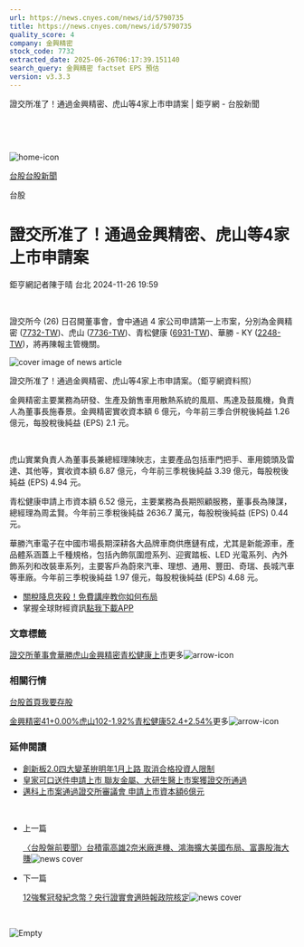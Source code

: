```yaml
---
url: https://news.cnyes.com/news/id/5790735
title: https://news.cnyes.com/news/id/5790735
quality_score: 4
company: 金興精密
stock_code: 7732
extracted_date: 2025-06-26T06:17:39.151140
search_query: 金興精密 factset EPS 預估
version: v3.3.3
---
```


證交所准了！通過金興精密、虎山等4家上市申請案 | 鉅亨網 - 台股新聞

‌

‌

![home-icon](/assets/icons/breadCrumb/symbol-icon-home.svg)

[台股](/news/cat/tw_stock)[台股新聞](/news/cat/tw_stock_news)

台股

# 證交所准了！通過金興精密、虎山等4家上市申請案

鉅亨網記者陳于晴 台北 2024-11-26 19:59

‌

證交所今 (26) 日召開董事會，會中通過 4 家公司申請第一上市案，分別為金興精密 ([7732-TW](https://www.cnyes.com/twstock/7732))、虎山 ([7736-TW](https://www.cnyes.com/twstock/7736))、青松健康 ([6931-TW](https://www.cnyes.com/twstock/6931))、華勝 - KY ([2248-TW](https://www.cnyes.com/twstock/2248))，將再陳報主管機關。

![cover image of news article](/_next/image?url=https%3A%2F%2Fcimg.cnyes.cool%2Fprod%2Fnews%2F5790735%2Fl%2Ffd941f64b0a6f09533de83a9f5de6755.jpg&w=3840&q=75)

證交所准了！通過金興精密、虎山等4家上市申請案。（鉅亨網資料照）

金興精密主要業務為研發、生產及銷售車用散熱系統的風扇、馬達及鼓風機，負責人為董事長施春景。金興精密實收資本額 6 億元，今年前三季合併稅後純益 1.26 億元，每股稅後純益 (EPS) 2.1 元。

‌

虎山實業負責人為董事長兼總經理陳映志，主要產品包括車門把手、車用鏡頭及雷達、其他等，實收資本額 6.87 億元，今年前三季稅後純益 3.39 億元，每股稅後純益 (EPS) 4.94 元。

青松健康申請上市資本額 6.52 億元，主要業務為長期照顧服務，董事長為陳謀，總經理為周孟賢。今年前三季稅後純益 2636.7 萬元，每股稅後純益 (EPS) 0.44 元。

華勝汽車電子在中國市場長期深耕各大品牌車商供應鏈有成，尤其是新能源車，產品體系涵蓋上千種規格，包括內飾氛圍燈系列、迎賓踏板、LED 光電系列、內外飾系列和改裝車系列，主要客戶為蔚來汽車、理想、通用、豐田、奇瑞、長城汽車等車廠。今年前三季稅後純益 1.97 億元，每股稅後純益 (EPS) 4.68 元。

* [關稅降息夾殺！免費講座教你如何布局](https://www.rsc.com.tw/Cnyes_RSC/SeminarBooking2025InvestmentOutlook.aspx?utm_source=anue&utm_medium=usstocks_end)
* 掌握全球財經資訊[點我下載APP](http://www.cnyes.com/app/?utm_source=mweb&utm_medium=HamMenuBanner&utm_campaign=fixed&utm_content=entr)

### 文章標籤

[證交所](https://news.cnyes.com/tag/證交所 "證交所")[董事會](https://news.cnyes.com/tag/董事會 "董事會")[華勝](https://news.cnyes.com/tag/華勝 "華勝")[虎山](https://news.cnyes.com/tag/虎山 "虎山")[金興精密](https://news.cnyes.com/tag/金興精密 "金興精密")[青松健康](https://news.cnyes.com/tag/青松健康 "青松健康")[上市](https://news.cnyes.com/tag/上市 "上市")更多![arrow-icon](/assets/icons/arrows/arrow-down.svg)

### 相關行情

[台股首頁](https://www.cnyes.com/twstock)[我要存股](https://supr.link/8OHaU)

[金興精密41+0.00%](https://www.cnyes.com/twstock/7732)[虎山102-1.92%](https://www.cnyes.com/twstock/7736)[青松健康52.4+2.54%](https://www.cnyes.com/twstock/6931)更多![arrow-icon](/assets/icons/arrows/arrow-down.svg)

### 延伸閱讀

* [創新板2.0四大變革拚明年1月上路 取消合格投資人限制](/news/id/5790719)
* [皇家可口送件申請上市 聯友金屬、大研生醫上市案獲證交所通過](/news/id/6038416)
* [邁科上市案通過證交所審議會 申請上市資本額6億元](/news/id/6005416)

‌

* 上一篇

  [〈台股盤前要聞〉台積電高雄2奈米廠進機、鴻海擴大美國布局、富壽股海大賺](/news/id/5790858)![news cover](https://cimg.cnyes.cool/prod/news/5790858/m/d31a2c1f5d4174b7f97687eb521d8495.jpg)
* 下一篇

  [12強奪冠發紀念幣？央行證實會適時報政院核定](/news/id/5790580)![news cover](https://cimg.cnyes.cool/prod/news/5790580/m/20202e4ab278dfa42a5cf81c7af4d0df.jpg)

‌

![Empty](/assets/icons/skeleton/empty-image.svg)

‌